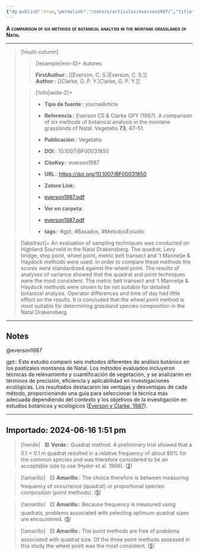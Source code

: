 ```yaml
---
{"dg-publish":true,"permalink":"/zotero/articulos/everson1987/","title":"A comparison of six methods of botanical analysis in the montane grasslands of Natal","tags":["#zotero"]}
---
```



<span style="font-variant:small-caps; font-weight: bold;">A comparison of six methods of botanical analysis in the montane grasslands of Natal</span>

---


> [!multi-column]
>
>> [!example|min-0]+ Autores
>> 
>> **FirstAuthor**:: [[Everson, C. S.\|Everson, C. S.]]  
>> **Author**:: [[Clarke, G. P. Y.\|Clarke, G. P. Y.]]  
 >
>
>> [!info|wide-2]+
>>
>> - **Tipo de fuente**:: journalArticle
>> - **Referencia**:: Everson CS & Clarke GPY (1987). A comparison of six methods of botanical analysis in the montane grasslands of Natal. Vegetatio **73**, 47–51.
>> - **Publicación**:: Vegetatio
>> - **DOI**:: 10.1007/BF00031850
>> - **CiteKey**:: everson1987
>> - **URL**:: https://doi.org/10.1007/BF00031850
>> - **Zotero Link:** 
>> - [everson1987.pdf](zotero://select/library/items/RLN9NGQ4)
>>
>> - **Ver en carpeta**: 
>> - [everson1987.pdf](file://J:\OneDrive\Articulos\everson1987.pdf)
>> - **tags**:: #gpt, #Basados, #MetodosEstudio



> [!abstract]+ 
>An evaluation of sampling techniques was conducted on Highland Sourveld in the Natal Drakensberg. The quadrat, Levy bridge, step point, wheel point, metric belt transect and 't Mannetje & Haydock methods were used. In order to compare these methods the scores were standardized against the wheel point. The results of analyses of variance showed that the quadrat and point techniques were the most consistent. The metric belt transect and 't Mannetje & Haydock methods were shown to be not suitable for detailed botanical analysis. Operator differences and time of day had little effect on the results. It is concluded that the wheel point method is most suitable for determining grassland species composition in the Natal Drakensberg.


--- 

## Notes

@everson1987

gpt:: Este estudio comparó seis métodos diferentes de análisis botánico en los pastizales montanos de Natal. Los métodos evaluados incluyeron técnicas de relevamiento y cuantificación de vegetación, y se analizaron en términos de precisión, eficiencia y aplicabilidad en investigaciones ecológicas. Los resultados destacaron las ventajas y desventajas de cada método, proporcionando una guía para seleccionar la técnica más adecuada dependiendo del contexto y los objetivos de la investigación en estudios botánicos y ecológicos ([Everson y Clarke, 1987](zotero://select/library/items/NRBFAMMR)).






---





## Importado: 2024-06-16 1:51 pm


> [!verde]  
> 🟩 **Verde**::  Quadrat method. A preliminary trial showed that a 0.1 × 0.1 m quadrat resulted in a relative frequency of about 80% for the common species and was therefore considered to be an acceptable size to use (Hyder et al. 1966). ([2](zotero://open-pdf/library/items/RLN9NGQ4?page=2&annotation=269P89DP))    
> 
  
> 


> [!amarillo]  
> 🟨 **Amarillo**::  The choice therefore is between measuring frequency of occurrence (quadrat) or proportional species composition (point methods).  ([5](zotero://open-pdf/library/items/RLN9NGQ4?page=5&annotation=CJDG5BQB))  
> 
  
> 


> [!amarillo]  
> 🟨 **Amarillo**::  Because frequency is measured using quadrats, problems associated with selecting optimum quadrat sizes are encountered.  ([5](zotero://open-pdf/library/items/RLN9NGQ4?page=5&annotation=MA82BT76))  
> 
  
> 


> [!amarillo]  
> 🟨 **Amarillo**::  The point methods are free of problems associated with quadrat size. Of the three point methods assessed in this study the wheel point was the most consistent.  ([5](zotero://open-pdf/library/items/RLN9NGQ4?page=5&annotation=Z6W67PSY))  
> 
  
> 





